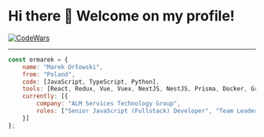 # Hi there 👋 Welcome on my profile!

[![CodeWars](https://www.codewars.com/users/ormarek/badges/micro)](https://www.codewars.com/users/ormarek/)

---

```javascript
const ormarek = {
    name: "Marek Orłowski",
    from: "Poland",
    code: [JavaScript, TypeScript, Python],
    tools: [React, Redux, Vue, Vuex, NextJS, NestJS, Prisma, Docker, GraphQL, Django, FastAPI],
    currently: [{
        company: "ALM Services Technology Group",
        roles: ["Senior JavaScript (Fullstack) Developer", "Team Leader"]
    }]
};
```
